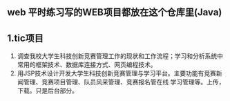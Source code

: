 web 平时练习写的WEB项目都放在这个仓库里(Java) 
------
1.tic项目 
---------------
1) 调查我校大学生科技创新竞赛管理工作的现状和工作流程；学习和分析系统中常用的框架技术、数据库连接方式、网页编程技术。<br>
2) 用JSP技术设计开发大学生科技创新竞赛管理与学习平台。主要功能有竞赛新闻管理、竞赛项目管理、队员风采管理、竞赛报名管在线 学习管理等。上传，下载。只是后台部分。

